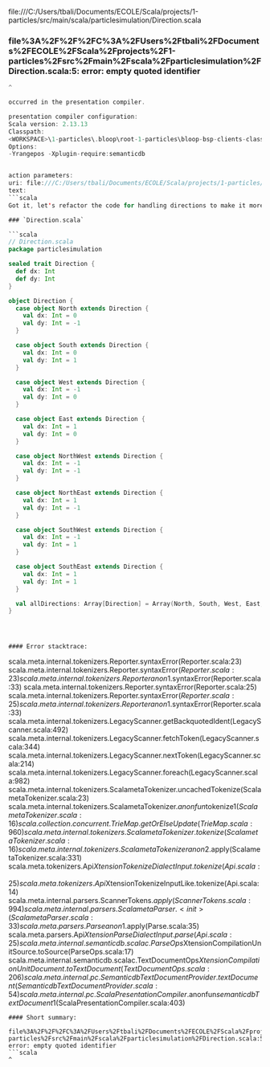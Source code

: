 file:///C:/Users/tbali/Documents/ECOLE/Scala/projects/1-particles/src/main/scala/particlesimulation/Direction.scala
### file%3A%2F%2F%2FC%3A%2FUsers%2Ftbali%2FDocuments%2FECOLE%2FScala%2Fprojects%2F1-particles%2Fsrc%2Fmain%2Fscala%2Fparticlesimulation%2FDirection.scala:5: error: empty quoted identifier
```scala
^

occurred in the presentation compiler.

presentation compiler configuration:
Scala version: 2.13.13
Classpath:
<WORKSPACE>\1-particles\.bloop\root-1-particles\bloop-bsp-clients-classes\classes-Metals-NBxwLZogQj6v5whkufTIVw== [exists ], <HOME>\AppData\Local\bloop\cache\semanticdb\com.sourcegraph.semanticdb-javac.0.9.10\semanticdb-javac-0.9.10.jar [exists ], <HOME>\AppData\Local\Coursier\cache\v1\https\repo1.maven.org\maven2\org\scala-lang\scala-library\2.13.13\scala-library-2.13.13.jar [exists ], <HOME>\AppData\Local\Coursier\cache\v1\https\repo1.maven.org\maven2\org\scalafx\scalafx_2.13\22.0.0-R33\scalafx_2.13-22.0.0-R33.jar [exists ], <HOME>\AppData\Local\Coursier\cache\v1\https\repo1.maven.org\maven2\org\scala-lang\scala-reflect\2.13.13\scala-reflect-2.13.13.jar [exists ], <HOME>\AppData\Local\Coursier\cache\v1\https\repo1.maven.org\maven2\org\openjfx\javafx-base\22\javafx-base-22.jar [exists ], <HOME>\AppData\Local\Coursier\cache\v1\https\repo1.maven.org\maven2\org\openjfx\javafx-controls\22\javafx-controls-22.jar [exists ], <HOME>\AppData\Local\Coursier\cache\v1\https\repo1.maven.org\maven2\org\openjfx\javafx-fxml\22\javafx-fxml-22.jar [exists ], <HOME>\AppData\Local\Coursier\cache\v1\https\repo1.maven.org\maven2\org\openjfx\javafx-graphics\22\javafx-graphics-22.jar [exists ], <HOME>\AppData\Local\Coursier\cache\v1\https\repo1.maven.org\maven2\org\openjfx\javafx-media\22\javafx-media-22.jar [exists ], <HOME>\AppData\Local\Coursier\cache\v1\https\repo1.maven.org\maven2\org\openjfx\javafx-swing\22\javafx-swing-22.jar [exists ], <HOME>\AppData\Local\Coursier\cache\v1\https\repo1.maven.org\maven2\org\openjfx\javafx-web\22\javafx-web-22.jar [exists ], <HOME>\AppData\Local\Coursier\cache\v1\https\repo1.maven.org\maven2\org\openjfx\javafx-base\22\javafx-base-22-win.jar [exists ], <HOME>\AppData\Local\Coursier\cache\v1\https\repo1.maven.org\maven2\org\openjfx\javafx-controls\22\javafx-controls-22-win.jar [exists ], <HOME>\AppData\Local\Coursier\cache\v1\https\repo1.maven.org\maven2\org\openjfx\javafx-fxml\22\javafx-fxml-22-win.jar [exists ], <HOME>\AppData\Local\Coursier\cache\v1\https\repo1.maven.org\maven2\org\openjfx\javafx-graphics\22\javafx-graphics-22-win.jar [exists ], <HOME>\AppData\Local\Coursier\cache\v1\https\repo1.maven.org\maven2\org\openjfx\javafx-media\22\javafx-media-22-win.jar [exists ], <HOME>\AppData\Local\Coursier\cache\v1\https\repo1.maven.org\maven2\org\openjfx\javafx-swing\22\javafx-swing-22-win.jar [exists ], <HOME>\AppData\Local\Coursier\cache\v1\https\repo1.maven.org\maven2\org\openjfx\javafx-web\22\javafx-web-22-win.jar [exists ]
Options:
-Yrangepos -Xplugin-require:semanticdb


action parameters:
uri: file:///C:/Users/tbali/Documents/ECOLE/Scala/projects/1-particles/src/main/scala/particlesimulation/Direction.scala
text:
```scala
Got it, let's refactor the code for handling directions to make it more concise and readable. We'll use a single `Direction` class with predefined constants for each direction.

### `Direction.scala`

```scala
// Direction.scala
package particlesimulation

sealed trait Direction {
  def dx: Int
  def dy: Int
}

object Direction {
  case object North extends Direction {
    val dx: Int = 0
    val dy: Int = -1
  }

  case object South extends Direction {
    val dx: Int = 0
    val dy: Int = 1
  }

  case object West extends Direction {
    val dx: Int = -1
    val dy: Int = 0
  }

  case object East extends Direction {
    val dx: Int = 1
    val dy: Int = 0
  }

  case object NorthWest extends Direction {
    val dx: Int = -1
    val dy: Int = -1
  }

  case object NorthEast extends Direction {
    val dx: Int = 1
    val dy: Int = -1
  }

  case object SouthWest extends Direction {
    val dx: Int = -1
    val dy: Int = 1
  }

  case object SouthEast extends Direction {
    val dx: Int = 1
    val dy: Int = 1
  }

  val allDirections: Array[Direction] = Array(North, South, West, East, NorthWest, NorthEast, SouthWest, SouthEast)
}
```
```



#### Error stacktrace:

```
scala.meta.internal.tokenizers.Reporter.syntaxError(Reporter.scala:23)
	scala.meta.internal.tokenizers.Reporter.syntaxError$(Reporter.scala:23)
	scala.meta.internal.tokenizers.Reporter$$anon$1.syntaxError(Reporter.scala:33)
	scala.meta.internal.tokenizers.Reporter.syntaxError(Reporter.scala:25)
	scala.meta.internal.tokenizers.Reporter.syntaxError$(Reporter.scala:25)
	scala.meta.internal.tokenizers.Reporter$$anon$1.syntaxError(Reporter.scala:33)
	scala.meta.internal.tokenizers.LegacyScanner.getBackquotedIdent(LegacyScanner.scala:492)
	scala.meta.internal.tokenizers.LegacyScanner.fetchToken(LegacyScanner.scala:344)
	scala.meta.internal.tokenizers.LegacyScanner.nextToken(LegacyScanner.scala:214)
	scala.meta.internal.tokenizers.LegacyScanner.foreach(LegacyScanner.scala:982)
	scala.meta.internal.tokenizers.ScalametaTokenizer.uncachedTokenize(ScalametaTokenizer.scala:23)
	scala.meta.internal.tokenizers.ScalametaTokenizer.$anonfun$tokenize$1(ScalametaTokenizer.scala:16)
	scala.collection.concurrent.TrieMap.getOrElseUpdate(TrieMap.scala:960)
	scala.meta.internal.tokenizers.ScalametaTokenizer.tokenize(ScalametaTokenizer.scala:16)
	scala.meta.internal.tokenizers.ScalametaTokenizer$$anon$2.apply(ScalametaTokenizer.scala:331)
	scala.meta.tokenizers.Api$XtensionTokenizeDialectInput.tokenize(Api.scala:25)
	scala.meta.tokenizers.Api$XtensionTokenizeInputLike.tokenize(Api.scala:14)
	scala.meta.internal.parsers.ScannerTokens$.apply(ScannerTokens.scala:994)
	scala.meta.internal.parsers.ScalametaParser.<init>(ScalametaParser.scala:33)
	scala.meta.parsers.Parse$$anon$1.apply(Parse.scala:35)
	scala.meta.parsers.Api$XtensionParseDialectInput.parse(Api.scala:25)
	scala.meta.internal.semanticdb.scalac.ParseOps$XtensionCompilationUnitSource.toSource(ParseOps.scala:17)
	scala.meta.internal.semanticdb.scalac.TextDocumentOps$XtensionCompilationUnitDocument.toTextDocument(TextDocumentOps.scala:206)
	scala.meta.internal.pc.SemanticdbTextDocumentProvider.textDocument(SemanticdbTextDocumentProvider.scala:54)
	scala.meta.internal.pc.ScalaPresentationCompiler.$anonfun$semanticdbTextDocument$1(ScalaPresentationCompiler.scala:403)
```
#### Short summary: 

file%3A%2F%2F%2FC%3A%2FUsers%2Ftbali%2FDocuments%2FECOLE%2FScala%2Fprojects%2F1-particles%2Fsrc%2Fmain%2Fscala%2Fparticlesimulation%2FDirection.scala:5: error: empty quoted identifier
```scala
^